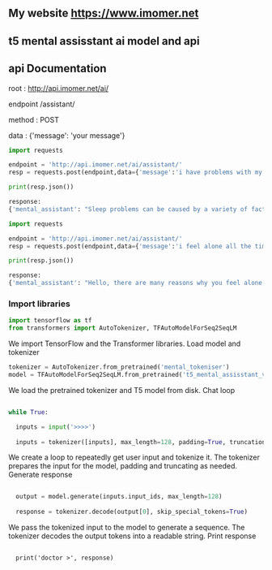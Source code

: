 ## My website https://www.imomer.net
## t5 mental assisstant ai model and api

## api Documentation
root : http://api.imomer.net/ai/
 
endpoint /assistant/

 method : POST
 
 data : {'message': 'your message'}
 
```python
import requests

endpoint = 'http://api.imomer.net/ai/assistant/'
resp = requests.post(endpoint,data={'message':'i have problems with my sleep'})

print(resp.json())

```
```python
response:
{'mental_assistant': "Sleep problems can be caused by a variety of factors, including stress, anxiety, and medical conditions. Let's explore your sleep habits and see if there are any underlying causes. Have you considered seeking professional help or seeking out a sleep specialist?", 'NOTE': 'This model is currently in its early access phase and is actively undergoing training and development. As a result, it may not provide fully accurate or complete responses. Please exercise caution and consider the information generated by this model as provisional. We appreciate your patience and feedback as we work to improve its capabilities.'}
```


```python
import requests

endpoint = 'http://api.imomer.net/ai/assistant/'
resp = requests.post(endpoint,data={'message':'i feel alone all the time and tired after studying for long time'})

print(resp.json())
```

```python
response:
{'mental_assistant': "Hello, there are many reasons why you feel alone, and many people feel less fatigued after studying for long time. First, let's explore why you feel alone after studying for long time and work on developing strategies to improve your self-esteem.", 'NOTE': 'This model is currently in its early access phase and is actively undergoing training and development. As a result, it may not provide fully accurate or complete responses. Please exercise caution and consider the information generated by this model as provisional. We appreciate your patience and feedback as we work to improve its capabilities.'}
```

### Import libraries
```python
import tensorflow as tf
from transformers import AutoTokenizer, TFAutoModelForSeq2SeqLM
```
We import TensorFlow and the Transformer libraries.
Load model and tokenizer
```python
tokenizer = AutoTokenizer.from_pretrained('mental_tokeniser')
model = TFAutoModelForSeq2SeqLM.from_pretrained('t5_mental_assisstant_v5')
```
We load the pretrained tokenizer and T5 model from disk.
Chat loop
```python

while True:

  inputs = input('>>>>')
  
  inputs = tokenizer([inputs], max_length=128, padding=True, truncation=True, return_tensors='tf')
  ```
We create a loop to repeatedly get user input and tokenize it.
The tokenizer prepares the input for the model, padding and truncating as needed.
Generate response
```python

  output = model.generate(inputs.input_ids, max_length=128)
  
  response = tokenizer.decode(output[0], skip_special_tokens=True)
  ```
We pass the tokenized input to the model to generate a sequence.
The tokenizer decodes the output tokens into a readable string.
Print response
```pytho

  print('doctor >', response)
````
